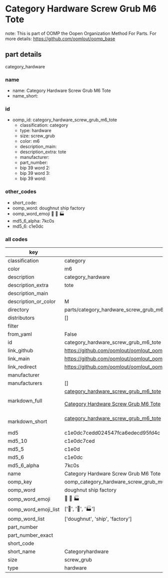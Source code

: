 # Category Hardware Screw Grub M6 Tote  

note: This is part of OOMP the Oopen Organization Method For Parts. For more details: https://github.com/oomlout/oomp_base

##  part details
  



category_hardware



### name
* name: Category Hardware Screw Grub M6 Tote
* name_short: 
### id
* oomp_id: category_hardware_screw_grub_m6_tote
  * classification: category
  * type: hardware
  * size: screw_grub
  * color: m6
  * description_main: 
  * description_extra: tote
  * manufacturer: 
  * part_number: 
  * bip 39 word 2: 
  * bip 39 word 3: 
  * bip 39 word: 

### other_codes
* short_code: 
* oomp_word: doughnut ship factory
* oomp_word_emoji :doughnut: :ship: :factory:
* md5_6_alpha: 7kc0s
* md5_6: c1e0dc









### all codes 
| key | value |  
| --- | --- |  
| classification | category |  
| color | m6 |  
| description | category_hardware |  
| description_extra | tote |  
| description_main |  |  
| description_or_color | M  |  
| directory | parts/category_hardware_screw_grub_m6_tote |  
| distributors | [] |  
| filter |  |  
| from_yaml | False |  
| id | category_hardware_screw_grub_m6_tote |  
| link_github | https://github.com/oomlout/oomlout_oomp_version_1_messy/tree/main/parts/category_hardware_screw_grub_m6_tote |  
| link_main | https://github.com/oomlout/oomlout_oomp_version_1_messy/tree/main/parts/category_hardware_screw_grub_m6_tote |  
| link_redirect | https://github.com/oomlout/oomlout_oomp_version_1_messy/tree/main/parts/category_hardware_screw_grub_m6_tote |  
| manufacturer |  |  
| manufacturers | [] |  
| markdown_full | [category_hardware_screw_grub_m6_tote](none)<br>[](none)<br>[Category Hardware Screw Grub M6 Tote](none)<br><br> |  
| markdown_short | [category_hardware_screw_grub_m6_tote](none)<br><br> |  
| md5 | c1e0dc7cedd024547fca6edecd95fd4c |  
| md5_10 | c1e0dc7ced |  
| md5_5 | c1e0d |  
| md5_6 | c1e0dc |  
| md5_6_alpha | 7kc0s |  
| name | Category Hardware Screw Grub M6 Tote |  
| oomp_key | oomp_category_hardware_screw_grub_m6_tote |  
| oomp_word | doughnut ship factory |  
| oomp_word_emoji | :doughnut: :ship: :factory: |  
| oomp_word_emoji_list | [':doughnut:', ':ship:', ':factory:'] |  
| oomp_word_list | ['doughnut', 'ship', 'factory'] |  
| part_number |  |  
| part_number_exact |  |  
| short_code |  |  
| short_name | Categoryhardware |  
| size | screw_grub |  
| type | hardware |  
